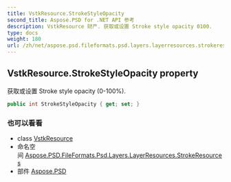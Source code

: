 ```yaml
---
title: VstkResource.StrokeStyleOpacity
second_title: Aspose.PSD for .NET API 参考
description: VstkResource 财产. 获取或设置 Stroke style opacity 0100.
type: docs
weight: 180
url: /zh/net/aspose.psd.fileformats.psd.layers.layerresources.strokeresources/vstkresource/strokestyleopacity/
---
```

## VstkResource.StrokeStyleOpacity property

获取或设置 Stroke style opacity (0-100%).

```csharp
public int StrokeStyleOpacity { get; set; }
```

### 也可以看看

* class [VstkResource](../)
* 命名空间 [Aspose.PSD.FileFormats.Psd.Layers.LayerResources.StrokeResources](../../vstkresource/)
* 部件 [Aspose.PSD](../../../)


